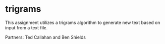 # trigrams

This assignment utilizes a trigrams algorithm to generate new text
based on input from a text file.

Partners: Ted Callahan and Ben Shields